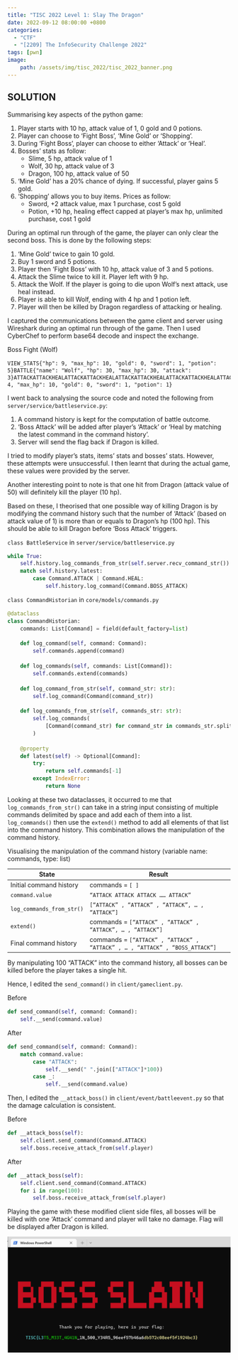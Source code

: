 ```yaml
---
title: "TISC 2022 Level 1: Slay The Dragon"
date: 2022-09-12 08:00:00 +0800
categories:
  - "CTF"
  - "[2209] The InfoSecurity Challenge 2022"
tags: [pwn]
image:
    path: /assets/img/tisc_2022/tisc_2022_banner.png
---
```

## SOLUTION

Summarising key aspects of the python game:
1. Player starts with 10 hp, attack value of 1, 0 gold and 0 potions.
2. Player can choose to ‘Fight Boss’, ‘Mine Gold’ or ‘Shopping’.
3. During ‘Fight Boss’, player can choose to either ‘Attack’ or ‘Heal’.
4. Bosses’ stats as follow:
    - Slime, 5 hp, attack value of 1
    - Wolf, 30 hp, attack value of 3
    - Dragon, 100 hp, attack value of 50
5. ‘Mine Gold’ has a 20% chance of dying. If successful, player gains 5 gold.
6. ‘Shopping’ allows you to buy items. Prices as follow:
    - Sword, +2 attack value, max 1 purchase, cost 5 gold
    - Potion, +10 hp, healing effect capped at player’s max hp, unlimited purchase, cost 1 gold

During an optimal run through of the game, the player can only clear the second boss. This is done by the following steps:
1. ‘Mine Gold’ twice to gain 10 gold.
2. Buy 1 sword and 5 potions.
3. Player then ‘Fight Boss’ with 10 hp, attack value of 3 and 5 potions.
4. Attack the Slime twice to kill it. Player left with 9 hp.
5. Attack the Wolf. If the player is going to die upon Wolf’s next attack, use heal instead.
6. Player is able to kill Wolf, ending with 4 hp and 1 potion left.
7. Player will then be killed by Dragon regardless of attacking or healing.

I captured the communications between the game client and server using Wireshark during an optimal run through of the game. Then I used CyberChef to perform base64 decode and inspect the exchange.

Boss Fight (Wolf)

```
VIEW_STATS{"hp": 9, "max_hp": 10, "gold": 0, "sword": 1, "potion": 5}BATTLE{"name": "Wolf", "hp": 30, "max_hp": 30, "attack": 3}ATTACKATTACKHEALATTACKATTACKHEALATTACKATTACKHEALATTACKATTACKHEALATTACKATTACKVALIDATEVALIDATED_OKVIEW_STATS{"hp": 4, "max_hp": 10, "gold": 0, "sword": 1, "potion": 1}
```

I went back to analysing the source code and noted the following from `server/service/battleservice.py`:
1. A command history is kept for the computation of battle outcome.
2. ‘Boss Attack’ will be added after player’s ‘Attack’ or ‘Heal by matching the latest command in the command history’.
3. Server will send the flag back if Dragon is killed.

I tried to modify player’s stats, items’ stats and bosses’ stats. However, these attempts were unsuccessful. I then learnt that during the actual game, these values were provided by the server.

Another interesting point to note is that one hit from Dragon (attack value of 50) will definitely kill the player (10 hp).

Based on these, I theorised that one possible way of killing Dragon is by modifying the command history such that the number of ‘Attack’ (based on attack value of 1) is more than or equals to Dragon’s hp (100 hp). This should be able to kill Dragon before ‘Boss Attack’ triggers.

`class BattleService` in `server/service/battleservice.py`

```python
while True:
    self.history.log_commands_from_str(self.server.recv_command_str())
    match self.history.latest:
        case Command.ATTACK | Command.HEAL:
            self.history.log_command(Command.BOSS_ATTACK)
```

`class CommandHistorian` in `core/models/commands.py`

```python
@dataclass
class CommandHistorian:
    commands: List[Command] = field(default_factory=list)

    def log_command(self, command: Command):
        self.commands.append(command)

    def log_commands(self, commands: List[Command]):
        self.commands.extend(commands)

    def log_command_from_str(self, command_str: str):
        self.log_command(Command(command_str))

    def log_commands_from_str(self, commands_str: str):
        self.log_commands(
            [Command(command_str) for command_str in commands_str.split()]
        )

    @property
    def latest(self) -> Optional[Command]:
        try:
            return self.commands[-1]
        except IndexError:
            return None
```

Looking at these two dataclasses, it occurred to me that `log_commands_from_str()` can take in a string input consisting of multiple commands delimited by space and add each of them into a list. `log_commands()` then use the `extend()` method to add all elements of that list into the command history. This combination allows the manipulation of the command history.

Visualising the manipulation of the command history (variable name: commands, type: list)

| State | Result |
| --- | --- |
| Initial command history | commands = `[ ]` |
| `command.value` | `“ATTACK ATTACK ATTACK …… ATTACK”` |
| `log_commands_from_str()` | `[“ATTACK” , “ATTACK” , “ATTACK”, … , “ATTACK”]` |
| `extend()` | commands = `[“ATTACK” , “ATTACK” , “ATTACK”, … , “ATTACK”]` |
| Final command history | commands = `[“ATTACK” , “ATTACK” , “ATTACK” , … , “ATTACK” , “BOSS_ATTACK”]` |

By manipulating 100 “ATTACK” into the command history, all bosses can be killed before the player takes a single hit.

Hence, I edited the `send_command()` in `client/gameclient.py`.

Before

```python
def send_command(self, command: Command):
    self.__send(command.value)
```

After

```python
def send_command(self, command: Command):
    match command.value:
        case "ATTACK":
            self.__send(" ".join(["ATTACK"]*100))
        case _:
            self.__send(command.value)
```

Then, I edited the `__attack_boss()` in  `client/event/battleevent.py` so that the damage calculation is consistent.

Before

```python
def __attack_boss(self):
    self.client.send_command(Command.ATTACK)
    self.boss.receive_attack_from(self.player)
```

After

```python
def __attack_boss(self):
    self.client.send_command(Command.ATTACK)
    for i in range(100):
        self.boss.receive_attack_from(self.player)
```

Playing the game with these modified client side files, all bosses will be killed with one ‘Attack’ command and player will take no damage. Flag will be displayed after Dragon is killed.

![image](/assets/img/tisc_2022/level_1/1ccfb09544971da1445ffad0040794843ae6e44872eb3ad527d66afa7ca3141a.png)  
